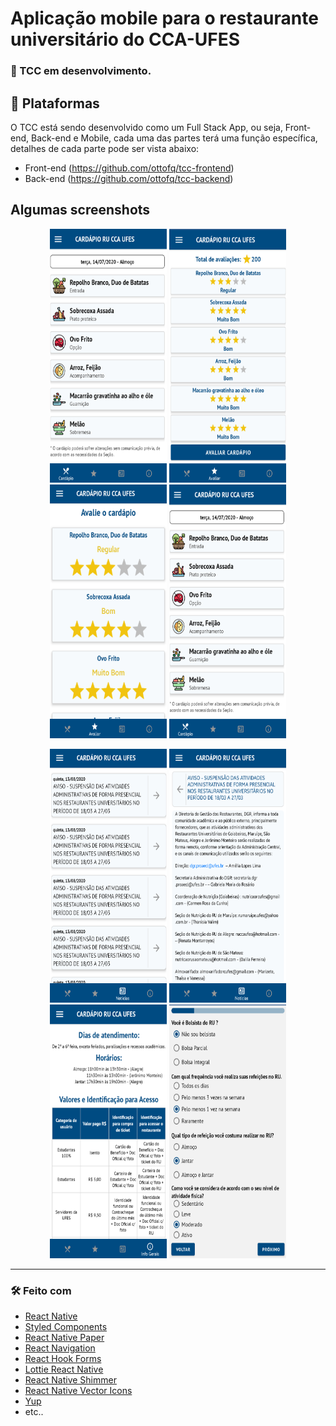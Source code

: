 # Aplicação mobile para o restaurante universitário do CCA-UFES
### :construction: TCC em desenvolvimento.

## 📑 Plataformas

O TCC está sendo desenvolvido como um Full Stack App, ou seja, Front-end, Back-end e Mobile, cada uma das partes terá uma função específica, detalhes de cada parte pode ser vista abaixo:

 - Front-end (https://github.com/ottofq/tcc-frontend)
 - Back-end (https://github.com/ottofq/tcc-backend)
 


## Algumas screenshots
<p align="center">
  <img src="./readme/screencap-2020-08-14T013306.330Z.png" width="187" height="406" />
  <img src="./readme/screencap-2020-08-14T014343.809Z.png" width="187" height="406" />
  <img src="./readme/screencap-2020-08-14T014103.051Z.png" width="187" height="406" />
  <img src="./readme/screencap-2020-08-14T013306.330Z.png" width="187" height="406" />
</p>

<p align="center">
  <img src="./readme/screencap-2020-08-14T013337.712Z.png" width="187" height="406" />
  <img src="./readme/screencap-2020-08-14T013345.287Z.png" width="187" height="406" />
  <img src="./readme/screencap-2020-08-14T013356.037Z.png" width="187" height="406" />
  <img src="./readme/screencap-2020-08-14T013502.851Z.png" width="187" height="406" />
</p>

---

 ### 🛠 Feito com
  - [React Native](https://github.com/facebook/react-native)
  - [Styled Components](https://github.com/styled-components/styled-components)
  - [React Native Paper](https://github.com/callstack/react-native-paper)
  - [React Navigation](https://github.com/react-navigation/react-navigation)
  - [React Hook Forms](https://github.com/react-hook-form/react-hook-form)
  - [Lottie React Native](https://github.com/react-native-community/lottie-react-native)
  - [React Native Shimmer](https://github.com/oblador/react-native-shimmer)
  - [React Native Vector Icons](https://github.com/oblador/react-native-vector-icons)
  - [Yup](https://github.com/jquense/yup)
  - etc..
